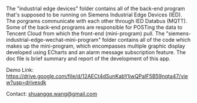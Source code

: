 The "industrial edge devices" folder contains all of the back-end program that's supposed to be running on Siemens Industrial Edge Devices (IED). The porgrams communicate with each other through IED Databus (MQTT). Some of the back-end programs are responsible for POSTing the data to Tencent Cloud from which the front-end (mini-program) pull. The "siemens-industrial-edge-wechat-mini-program" folder contains all of the code which makes up the mini-program, which encompasses multiple graphic display developed using ECharts and an alarm message subscription feature. The doc file is brief summary and report of the development of this app.

Demo Link:
https://drive.google.com/file/d/12AECt4dSunKabYIjwQPaIF5B59nqta47/view?usp=drivesdk

Contact:
shuangge.wang@gmail.com